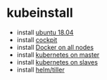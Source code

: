 # kubeinstall

* install [ubuntu 18.04](./docs/ubuntu.md)
* install [cockpit](https://cockpit-project.org/running.html#ubuntu)
* install [Docker on all nodes](./docs/docker.md)
* install [kubernetes on master](./docs/kube_master.md)
* install [kubernetes on slaves](./docs/kube_slave.md)
* install [helm/tiller](./docs/helm_tiller.md)

